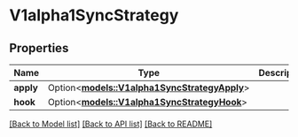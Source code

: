 # V1alpha1SyncStrategy

## Properties

Name | Type | Description | Notes
------------ | ------------- | ------------- | -------------
**apply** | Option<[**models::V1alpha1SyncStrategyApply**](v1alpha1SyncStrategyApply.md)> |  | [optional]
**hook** | Option<[**models::V1alpha1SyncStrategyHook**](v1alpha1SyncStrategyHook.md)> |  | [optional]

[[Back to Model list]](../README.md#documentation-for-models) [[Back to API list]](../README.md#documentation-for-api-endpoints) [[Back to README]](../README.md)


